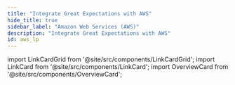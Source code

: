 ```yaml
---
title: "Integrate Great Expectations with AWS"
hide_title: true
sidebar_label: "Amazon Web Services (AWS)"
description: "Integrate Great Expectations with AWS"
id: aws_lp
---
```


import LinkCardGrid from '@site/src/components/LinkCardGrid';
import LinkCard from '@site/src/components/LinkCard';
import OverviewCard from '@site/src/components/OverviewCard';

<OverviewCard title={frontMatter.title}/>

<LinkCardGrid>
  <LinkCard topIcon label="Use GX with an Amazon EMR Spark cluster" description="Instantiate a Data Context on an EMR Spark cluster" to="/oss/deployment_patterns/how_to_instantiate_a_data_context_on_an_emr_spark_cluster" icon="/img/integrations/spark_icon.png" />
  <LinkCard topIcon label="Use GX with AWS using S3 and Pandas" description="Use GX with AWS and cloud storage" to="/oss/deployment_patterns/how_to_use_gx_with_aws/how_to_use_gx_with_aws_using_cloud_storage_and_pandas" icon="/img/integrations/pandas_icon.png" />
  <LinkCard topIcon label="Use GX with AWS using S3 and Spark" description="Configure a local GX project to store Expectations, Validation Results, and Data Docs in Amazon S3 buckets" to="/oss/deployment_patterns/how_to_use_gx_with_aws/how_to_use_gx_with_aws_using_s3_and_spark" icon="/img/integrations/aws_logo.svg" />
  <LinkCard topIcon label="Use GX with AWS using Athena" description="Store Expectations, Validation Results, and Data Docs in Amazon S3 buckets and  access data stored in an Athena database" to="/oss/deployment_patterns/how_to_use_gx_with_aws/how_to_use_gx_with_aws_using_athena" icon="/img/integrations/athena_logo.svg" />
  <LinkCard topIcon label="Use GX with AWS using Redshift" description="Store Expectations, Validation Results, and Data Docs in Amazon S3 buckets and access data data from a Redshift database" to="/oss/deployment_patterns/how_to_use_gx_with_aws/how_to_use_gx_with_aws_using_redshift" icon="/img/integrations/aws_redshift_icon.svg" />
</LinkCardGrid>